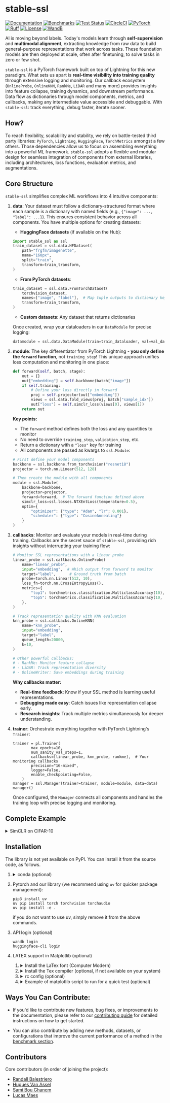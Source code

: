 # stable-ssl

[![Documentation](https://img.shields.io/badge/Documentation-blue.svg)](https://rbalestr-lab.github.io/stable-ssl.github.io/dev/)
[![Benchmarks](https://img.shields.io/badge/Benchmarks-blue.svg)](https://github.com/rbalestr-lab/stable-ssl/tree/main/benchmarks)
[![Test Status](https://github.com/rbalestr-lab/stable-ssl/actions/workflows/testing.yml/badge.svg)](https://github.com/rbalestr-lab/stable-ssl/actions/workflows/testing.yml)
[![CircleCI](https://dl.circleci.com/status-badge/img/gh/rbalestr-lab/stable-ssl/tree/main.svg?style=svg)](https://dl.circleci.com/status-badge/redirect/gh/rbalestr-lab/stable-ssl/tree/main)
[![PyTorch](https://img.shields.io/badge/PyTorch-ee4c2c?logo=pytorch&logoColor=white)](https://pytorch.org/get-started/locally/)
[![Ruff](https://img.shields.io/endpoint?url=https://raw.githubusercontent.com/astral-sh/ruff/main/assets/badge/v2.json)](https://github.com/astral-sh/ruff)
[![License](https://img.shields.io/badge/License-MIT-yellow.svg)](https://opensource.org/licenses/MIT)
[![WandB](https://raw.githubusercontent.com/wandb/assets/main/wandb-github-badge-gradient.svg)](https://wandb.ai/site)


AI is moving beyond labels. Today's models learn through **self-supervision** and **multimodal alignment**, extracting knowledge from raw data to build general-purpose representations that work across tasks. These foundation models are then deployed at scale, often after finetuning, to solve tasks in zero or few shot.

`stable-ssl` is a PyTorch framework built on top of Lightning for this new paradigm. What sets us apart is **real-time visibility into training quality** through extensive logging and monitoring. Our callback ecosystem (`OnlineProbe`, `OnlineKNN`, `RankMe`, `LiDAR` and many more) provides insights into feature collapse, training dynamics, and downstream performance. Data flow as dictionaries through model components, metrics, and callbacks, making any intermediate value accessible and debuggable. With `stable-ssl`: track everything, debug faster, iterate sooner.


## How?

To reach flexibility, scalability and stability, we rely on battle-tested third party libraries: `PyTorch`, `Lightning`, `HuggingFace`, `TorchMetrics` amongst a few others. Those dependencies allow us to focus on assembling everything into a powerful ML framework. ``stable-ssl`` adopts a flexible and modular design for seamless integration of components from external libraries, including architectures, loss functions, evaluation metrics, and augmentations.

## Core Structure

`stable-ssl` simplifies complex ML workflows into 4 intuitive components:

1. **data**: Your dataset must follow a dictionary-structured format where each sample is a dictionary with named fields (e.g., `{"image": ..., "label": ...}`). This ensures consistent behavior across all components. You have multiple options for creating datasets:

    - **HuggingFace datasets** (if available on the Hub):
    ```python
    import stable_ssl as ssl
    train_dataset = ssl.data.HFDataset(
        path="frgfm/imagenette",
        name="160px",
        split="train",
        transform=train_transform,
    )
    ```

    - **From PyTorch datasets**:
    ```python
    train_dataset = ssl.data.FromTorchDataset(
        torchvision_dataset,
        names=["image", "label"],  # Map tuple outputs to dictionary keys
        transform=train_transform,
    )
    ```

    - **Custom datasets**: Any dataset that returns dictionaries

    Once created, wrap your dataloaders in our `DataModule` for precise logging:
    ```python
    datamodule = ssl.data.DataModule(train=train_dataloader, val=val_dataloader)
    ```
2. **module**: The key differentiator from PyTorch Lightning - **you only define the `forward` function**, not `training_step`! This unique approach unifies loss computation and monitoring in one place:

    ```python
    def forward(self, batch, stage):
        out = {}
        out["embedding"] = self.backbone(batch["image"])
        if self.training:
            # Define your loss directly in forward
            proj = self.projector(out["embedding"])
            views = ssl.data.fold_views(proj, batch["sample_idx"])
            out["loss"] = self.simclr_loss(views[0], views[1])
        return out
    ```

    **Key points:**
    - The `forward` method defines both the loss and any quantities to monitor
    - No need to override `training_step`, `validation_step`, etc.
    - Return a dictionary with a `"loss"` key for training
    - All components are passed as kwargs to `ssl.Module`:

    ```python
    # First define your model components
    backbone = ssl.backbone.from_torchvision("resnet18")
    projector = torch.nn.Linear(512, 128)

    # Then create the module with all components
    module = ssl.Module(
        backbone=backbone,
        projector=projector,
        forward=forward,  # The forward function defined above
        simclr_loss=ssl.losses.NTXEntLoss(temperature=0.5),
        optim={
            "optimizer": {"type": "Adam", "lr": 0.001},
            "scheduler": {"type": "CosineAnnealing"}
        }
    )
    ```

3. **callbacks**: Monitor and evaluate your models in real-time during training. Callbacks are the secret sauce of `stable-ssl`, providing rich insights without interrupting your training flow:

    ```python
    # Monitor SSL representations with a linear probe
    linear_probe = ssl.callbacks.OnlineProbe(
        name="linear_probe",
        input="embedding",  # Which output from forward to monitor
        target="label",      # Ground truth from batch
        probe=torch.nn.Linear(512, 10),
        loss_fn=torch.nn.CrossEntropyLoss(),
        metrics={
            "top1": torchmetrics.classification.MulticlassAccuracy(10),
            "top5": torchmetrics.classification.MulticlassAccuracy(10, top_k=5),
        },
    )

    # Track representation quality with KNN evaluation
    knn_probe = ssl.callbacks.OnlineKNN(
        name="knn_probe",
        input="embedding",
        target="label",
        queue_length=20000,
        k=10,
    )

    # Other powerful callbacks:
    # - RankMe: Monitor feature collapse
    # - LiDAR: Track representation diversity
    # - OnlineWriter: Save embeddings during training
    ```

    **Why callbacks matter:**
    - **Real-time feedback**: Know if your SSL method is learning useful representations.
    - **Debugging made easy**: Catch issues like representation collapse early.
    - **Research insights**: Track multiple metrics simultaneously for deeper understanding.

4. **trainer**: Orchestrate everything together with PyTorch Lightning's `Trainer`:
    ```
    trainer = pl.Trainer(
            max_epochs=10,
            num_sanity_val_steps=1,
            callbacks=[linear_probe, knn_probe, rankme],  # Your monitoring callbacks
            precision="16-mixed",
            logger=False,
            enable_checkpointing=False,
        )
    manager = ssl.Manager(trainer=trainer, module=module, data=data)
    manager()
    ```
    Once configured, the `Manager` connects all components and handles the training loop with precise logging and monitoring.

## Complete Example

<details>
<summary>SimCLR on CIFAR-10</summary>

This example demonstrates the key features of `stable-ssl`: dictionary-structured data, unified forward function, and rich monitoring through callbacks.

```python
import lightning as pl
import torch
import torchmetrics
import torchvision
from torch import nn
from lightning.pytorch.loggers import WandbLogger

import stable_ssl as ssl
from stable_ssl.data import transforms

# Define augmentations for SimCLR (creates 2 views of each image)
simclr_transform = transforms.MultiViewTransform(
    [
        transforms.Compose(
            transforms.RGB(),
            transforms.RandomResizedCrop((32, 32), scale=(0.2, 1.0)),
            transforms.RandomHorizontalFlip(p=0.5),
            transforms.ColorJitter(brightness=0.4, contrast=0.4, saturation=0.2, hue=0.1, p=0.8),
            transforms.RandomGrayscale(p=0.2),
            transforms.ToImage(**ssl.data.static.CIFAR10),
        ),
        # Second view with slightly different augmentations
        transforms.Compose(
            transforms.RGB(),
            transforms.RandomResizedCrop((32, 32), scale=(0.08, 1.0)),
            transforms.RandomHorizontalFlip(p=0.5),
            transforms.ColorJitter(brightness=0.4, contrast=0.4, saturation=0.2, hue=0.1, p=0.8),
            transforms.RandomGrayscale(p=0.2),
            transforms.RandomSolarize(threshold=0.5, p=0.2),
            transforms.ToImage(**ssl.data.static.CIFAR10),
        ),
    ]
)

# Load CIFAR-10 and wrap in dictionary format
cifar_train = torchvision.datasets.CIFAR10(root="./data", train=True, download=True)
cifar_val = torchvision.datasets.CIFAR10(root="./data", train=False, download=True)

train_dataset = ssl.data.FromTorchDataset(
    cifar_train,
    names=["image", "label"],  # Convert tuple to dictionary
    transform=simclr_transform,
)

val_dataset = ssl.data.FromTorchDataset(
    cifar_val,
    names=["image", "label"],
    transform=transforms.Compose(
        transforms.RGB(),
        transforms.Resize((32, 32)),
        transforms.ToImage(**ssl.data.static.CIFAR10),
    ),
)

# Create dataloaders with view sampling for contrastive learning
train_dataloader = torch.utils.data.DataLoader(
    dataset=train_dataset,
    sampler=ssl.data.sampler.RepeatedRandomSampler(train_dataset, n_views=2),
    batch_size=256,
    num_workers=8,
    drop_last=True,
)

val_dataloader = torch.utils.data.DataLoader(
    dataset=val_dataset,
    batch_size=256,
    num_workers=10,
)

data = ssl.data.DataModule(train=train_dataloader, val=val_dataloader)

# Define the forward function (replaces training_step in PyTorch Lightning)
def forward(self, batch, stage):
    out = {}
    out["embedding"] = self.backbone(batch["image"])
    if self.training:
        # Project embeddings and compute contrastive loss
        proj = self.projector(out["embedding"])
        views = ssl.data.fold_views(proj, batch["sample_idx"])
        out["loss"] = self.simclr_loss(views[0], views[1])
    return out

# Build model components
backbone = ssl.backbone.from_torchvision("resnet18", low_resolution=True)
backbone.fc = torch.nn.Identity()  # Remove classification head

projector = nn.Sequential(
    nn.Linear(512, 2048),
    nn.BatchNorm1d(2048),
    nn.ReLU(inplace=True),
    nn.Linear(2048, 2048),
    nn.BatchNorm1d(2048),
    nn.ReLU(inplace=True),
    nn.Linear(2048, 256),
)

# Create the module with all components
module = ssl.Module(
    backbone=backbone,
    projector=projector,
    forward=forward,
    simclr_loss=ssl.losses.NTXEntLoss(temperature=0.5),
    optim={
        "optimizer": {"type": "LARS", "lr": 5, "weight_decay": 1e-6},
        "scheduler": {"type": "LinearWarmupCosineAnnealing"},
        "interval": "epoch",
    },
)

# Add callbacks for monitoring performance during training
linear_probe = ssl.callbacks.OnlineProbe(
    name="linear_probe",
    input="embedding",
    target="label",
    probe=torch.nn.Linear(512, 10),
    loss_fn=torch.nn.CrossEntropyLoss(),
    metrics={
        "top1": torchmetrics.classification.MulticlassAccuracy(10),
        "top5": torchmetrics.classification.MulticlassAccuracy(10, top_k=5),
    },
)

knn_probe = ssl.callbacks.OnlineKNN(
    name="knn_probe",
    input="embedding",
    target="label",
    queue_length=20000,
    metrics={"accuracy": torchmetrics.classification.MulticlassAccuracy(10)},
    input_dim=512,
    k=10,
)

# Configure training
trainer = pl.Trainer(
    max_epochs=1000,
    callbacks=[knn_probe, linear_probe],  # Monitor SSL quality in real-time
    precision="16-mixed",
    logger=WandbLogger(project="cifar10-simclr"),
)

# Launch training
manager = ssl.Manager(trainer=trainer, module=module, data=data)
manager()
```
</details>


## Installation

The library is not yet available on PyPI. You can install it from the source code, as follows.

1. <details><summary>conda (optional)</summary>

    First use your favorite environment manager and install your favorite pytorch version, we provide an example with conda
    ```
    wget https://repo.anaconda.com/miniconda/Miniconda3-latest-Linux-x86_64.sh
    bash Miniconda3-latest-Linux-x86_64.sh
    ```
    follow installation instructions... once completed, create your environment
    ```
    conda create -n my_env python=3.11
    ```
    with your environment name (here `my_env`) and your favorite Python version (here, `3.11`). Once completed, make sure to activate your environment (`conda activate my_env`) before proceeding to the next steps!
  </details>

2. Pytorch and our library (we recommend using `uv` for quicker package management):
    ```
    pip3 install uv
    uv pip install torch torchvision torchaudio
    uv pip install -e .
    ```
    if you do not want to use uv, simply remove it from the above commands.

3. API login (optional)
    ```
    wandb login
    huggingface-cli login
    ```
4. LATEX support in Matplotlib (optional)

    1.  <details>
        <summary>Install the LaTex font (Computer Modern)</summary>

        - we provide the ttf files [in the repo](assets/cm-unicode-0.7.0%202/) to make things simple
        - create your local folder (if not present) and copy the ttf files there
          - `mkdir -p ~/.local/share/fonts `
          - `cp assets/cm-unicode-0.7.0\ 2/*ttf ~/.local/share/fonts/`
        - refresh the font cache with `fc-cache -f -v`
        - validate that the fonts are listed in your system with `fc-list | grep cmu`
        - refresh matplotlib cache
          ```
          import shutil
          import matplotlib

          shutil.rmtree(matplotlib.get_cachedir())
          ```
        </details>


    2. <details>
        <summary>Install the Tex compiler (optional, if not available on your system)</summary>

        - install texlive locally following https://tug.org/texlive/quickinstall.html#running where you can use `-texdir your_path` to install to a local path (so you don't need sudo privileges)
        - follow the instructions at the end of the installation to edit the PATH variables, you can edit that variable for a conda environment with `conda env config vars set PATH=$PATH`
        - make sure inside the conde environment that you point to the right binaries e.g. `whereis latex` and `whereis mktexfmt`
        - If at some point there is an error that the file `latex.fmt` is not found. You can generate it with
          - `pdftex -ini   -jobname=latex -progname=latex -translate-file=cp227.tcx *latex.ini`
          - or (unsure) `fmtutil-sys --all`
        </details>

    3. <details>
        <summary>rc config (optional)</summary>

        ```
        font.family: serif
        font.serif: cmr10
        font.sans-serif: cmss10
        font.monospace: cmtt10

        text.usetex: True
        text.latex.preamble: \usepackage{amssymb} \usepackage{amsmath} \usepackage{bm}

        xtick.labelsize: 14
        ytick.labelsize: 14
        legend.fontsize: 14
        axes.labelsize: 16
        axes.titlesize: 16
        axes.formatter.use_mathtext: True
        ```
        which can be written to a file, e.g., `~/.config/matplotlib/matplotlibrc` or set via `rc` in your script directly. See here for more details.
        </details>

    4. <details>
        <summary>Example of matplotlib script to run for a quick test (optional)</summary>

        ```
        from matplotlib import rc
        rc('font',**{'family':'sans-serif','sans-serif':['Helvetica']})
        rc('text', usetex=True)
        import numpy as np
        import matplotlib.pyplot as plt


        t = np.arange(0.0, 1.0 + 0.01, 0.01)
        s = np.cos(4 * np.pi * t) + 2

        plt.rc('text', usetex=True)
        plt.rc('font', family='serif')
        plt.plot(t, s)

        plt.xlabel(r'\textbf{time} (s)')
        plt.ylabel(r'\textit{voltage} (mV)',fontsize=16)
        plt.title(r"\TeX\ is Number "
                  r"$\displaystyle\sum_{n=1}^\infty\frac{-e^{i\pi}}{2^n}$!",
                  fontsize=16, color='gray')
        # Make room for the ridiculously large title.
        plt.subplots_adjust(top=0.8)

        plt.savefig('tex_demo')
        plt.show()
        ```
      </details>

## Ways You Can Contribute:

- If you'd like to contribute new features, bug fixes, or improvements to the documentation, please refer to our [contributing guide](https://rbalestr-lab.github.io/stable-ssl.github.io/dev/contributing.html) for detailed instructions on how to get started.

- You can also contribute by adding new methods, datasets, or configurations that improve the current performance of a method in the [benchmark section](https://github.com/rbalestr-lab/stable-ssl/tree/main/benchmarks).

## Contributors

Core contributors (in order of joining the project):
- [Randall Balestriero](https://github.com/RandallBalestriero)
- [Hugues Van Assel](https://github.com/huguesva)
- [Sami Bou Ghanem](https://github.com/sami-bg)
- [Lucas Maes](https://github.com/lucas-maes)
